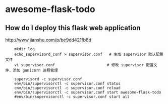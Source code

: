 # awesome-flask-todo

## How do I deploy this flask web application
<http://www.jianshu.com/p/be9dd421fb8d>

```
    mkdir log
    echo_supervisord_conf > supervisor.conf   # 生成 supervisor 默认配置文件
    vi supervisor.conf                       # 修改 supervisor 配置文件，添加 gunicorn 进程管理

    supervisord -c supervisor.conf
    env/bin/supervisorctl -c supervisor.conf status
    env/bin/supervisorctl -c supervisor.conf reload
    env/bin/supervisorctl -c supervisor.conf start awesome-flask-todo
    #env/bin/supervisorctl -c supervisor.conf start all
```
